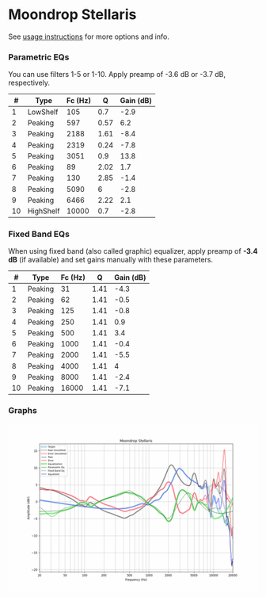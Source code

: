 # Moondrop Stellaris
See [usage instructions](https://github.com/jaakkopasanen/AutoEq#usage) for more options and info.

### Parametric EQs
You can use filters 1-5 or 1-10. Apply preamp of -3.6 dB or -3.7 dB, respectively.

|   # | Type      |   Fc (Hz) |    Q |   Gain (dB) |
|-----|-----------|-----------|------|-------------|
|   1 | LowShelf  |       105 | 0.7  |        -2.9 |
|   2 | Peaking   |       597 | 0.57 |         6.2 |
|   3 | Peaking   |      2188 | 1.61 |        -8.4 |
|   4 | Peaking   |      2319 | 0.24 |        -7.8 |
|   5 | Peaking   |      3051 | 0.9  |        13.8 |
|   6 | Peaking   |        89 | 2.02 |         1.7 |
|   7 | Peaking   |       130 | 2.85 |        -1.4 |
|   8 | Peaking   |      5090 | 6    |        -2.8 |
|   9 | Peaking   |      6466 | 2.22 |         2.1 |
|  10 | HighShelf |     10000 | 0.7  |        -2.8 |

### Fixed Band EQs
When using fixed band (also called graphic) equalizer, apply preamp of **-3.4 dB** (if available) and set gains manually with these parameters.

|   # | Type    |   Fc (Hz) |    Q |   Gain (dB) |
|-----|---------|-----------|------|-------------|
|   1 | Peaking |        31 | 1.41 |        -4.3 |
|   2 | Peaking |        62 | 1.41 |        -0.5 |
|   3 | Peaking |       125 | 1.41 |        -0.8 |
|   4 | Peaking |       250 | 1.41 |         0.9 |
|   5 | Peaking |       500 | 1.41 |         3.4 |
|   6 | Peaking |      1000 | 1.41 |        -0.4 |
|   7 | Peaking |      2000 | 1.41 |        -5.5 |
|   8 | Peaking |      4000 | 1.41 |         4   |
|   9 | Peaking |      8000 | 1.41 |        -2.4 |
|  10 | Peaking |     16000 | 1.41 |        -7.1 |

### Graphs
![](./Moondrop%20Stellaris.png)
